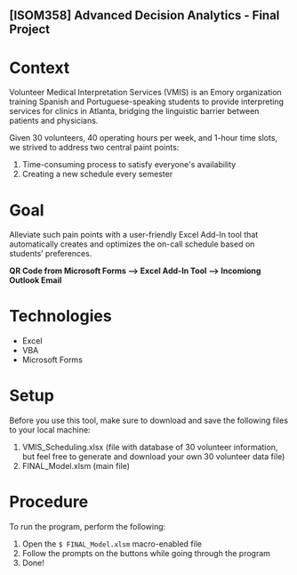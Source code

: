## [ISOM358] Advanced Decision Analytics - Final Project

# Context
Volunteer Medical Interpretation Services (VMIS) is an Emory organization training Spanish and Portuguese-speaking students to provide interpreting services for clinics in Atlanta, bridging the linguistic barrier between patients and physicians.

Given 30 volunteers, 40 operating hours per week, and 1-hour time slots, we strived to address two central paint points:
  1. Time-consuming process to satisfy everyone's availability
  2. Creating a new schedule every semester

# Goal
Alleviate such pain points with a user-friendly Excel Add-In tool that automatically creates and optimizes the on-call schedule based on students’ preferences.

  **QR Code from Microsoft Forms --> Excel Add-In Tool --> Incomiong Outlook Email**

# Technologies
* Excel
* VBA
* Microsoft Forms

# Setup
Before you use this tool, make sure to download and save the following files to your local machine:
  1. VMIS_Scheduling.xlsx (file with database of 30 volunteer information, but feel free to generate and download your own 30 volunteer data file)
  2. FINAL_Model.xlsm (main file)

# Procedure
To run the program, perform the following:
  1. Open the `$ FINAL_Model.xlsm` macro-enabled file
  2. Follow the prompts on the buttons while going through the program
  3. Done!
